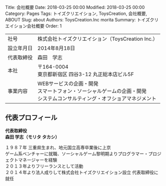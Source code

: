Title: 会社概要
Date: 2018-03-25 00:00
Modified: 2018-03-25 00:00
Category: Pages
Tags: トイズクリエイション, ToysCreation, 会社概要, ABOUT
Slug: about
Authors: ToysCreation.Inc morita
Summary: トイズクリエイション会社概要
Order: 1

|||
|:---|:---|
|社号|株式会社トイズクリエイション（ToysCreation Inc.）|
|設立年月日|2014年8月18日|
|代表取締役|森田　学志|
|本社|〒164-0004<br />東京都新宿区 四谷3-12 丸正総本店ビル5F|
|事業内容|WEBサービスの企画・開発<br />スマートフォン・ソーシャルゲームの企画・開発<br />システムコンサルティング・オフショアマネジメント|

## 代表プロフィール

**代表取締役**  
**森田 学志（モリタ タカシ）**  

１９８７年 三重県生まれ、地元国立高専卒業後に上京  
ゲーム系ベンチャーに就職、ソーシャルゲーム黎明期よりプログラマー・プロジェクトマネージャーを経験  
２０１３年よりフリーランスとして活動    
２０１４年より法人成りして株式会社トイズクリエイション設立 代表取締役に就任  